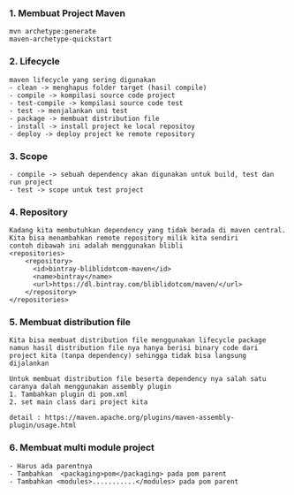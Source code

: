 ### 1. Membuat Project Maven 
    mvn archetype:generate
    maven-archetype-quickstart

### 2. Lifecycle
    maven lifecycle yang sering digunakan
    - clean -> menghapus folder target (hasil compile)
    - compile -> kompilasi source code project
    - test-compile -> kompilasi source code test
    - test -> menjalankan uni test
    - package -> membuat distribution file
    - install -> install project ke local repositoy
    - deploy -> deploy project ke remote repository

### 3. Scope
    - compile -> sebuah dependency akan digunakan untuk build, test dan run project
    - test -> scope untuk test project


### 4. Repository
    Kadang kita membutuhkan dependency yang tidak berada di maven central. Kita bisa menambahkan remote repository milik kita sendiri
    contoh dibawah ini adalah menggunakan blibli
    <repositories>
        <repository>
          <id>bintray-bliblidotcom-maven</id>
          <name>bintray</name>
          <url>https://dl.bintray.com/bliblidotcom/maven/</url>
        </repository>
    </repositories>

### 5. Membuat distribution file
    Kita bisa membuat distribution file menggunakan lifecycle package
    namun hasil distribution file nya hanya berisi binary code dari project kita (tanpa dependency) sehingga tidak bisa langsung dijalankan
    
    Untuk membuat distribution file beserta dependency nya salah satu caranya dalah menggunakan assembly plugin
    1. Tambahkan plugin di pom.xml
    2. set main class dari project kita
    
    detail : https://maven.apache.org/plugins/maven-assembly-plugin/usage.html

### 6. Membuat multi module project
    - Harus ada parentnya
    - Tambahkan  <packaging>pom</packaging> pada pom parent
    - Tambahkan <modules>...........</modules> pada pom parent
    